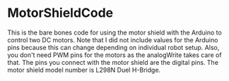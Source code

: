 # MotorShieldCode
This is the bare bones code for using the motor shield with the Arduino to control two DC motors.
Note that I did not include values for the Arduino pins because this can change depending on
individual robot setup. Also, you don't need PWM pins for the motors as the analogWrite takes
care of that. The pins you connect with the motor shield are the digital pins.
The motor shield model number is L298N Duel H-Bridge.

